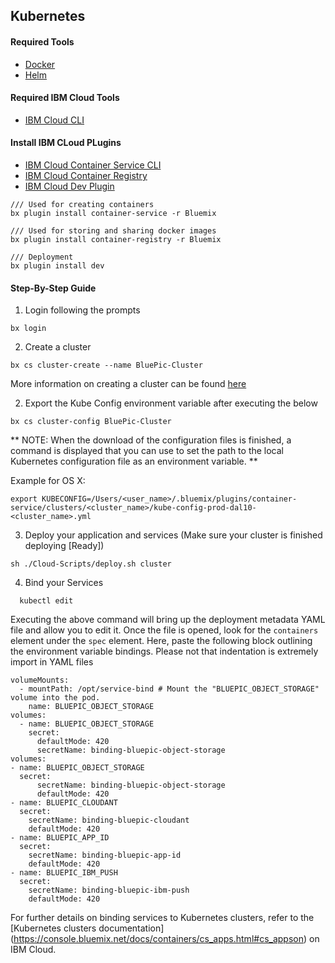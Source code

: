 ## Kubernetes

#### Required Tools
- [Docker](https://docs.docker.com/engine/installation/)
- [Helm](https://docs.helm.sh/using_helm/#quickstart-guide)

#### Required IBM Cloud Tools
- [IBM Cloud CLI](https://console.bluemix.net/docs/cli/reference/bluemix_cli/get_started.html#getting-started)

#### Install IBM CLoud PLugins
- [IBM Cloud Container Service CLI](https://console.bluemix.net/docs/containers/cs_cli_install.html#cs_cli_install)
- [IBM Cloud Container Registry](https://console.bluemix.net/docs/services/Registry/registry_setup_cli_namespace.html#registry_setup_cli_namespace)
- [IBM Cloud Dev Plugin](https://console.bluemix.net/docs/cloudnative/dev_cli.html#developercli)

```
/// Used for creating containers
bx plugin install container-service -r Bluemix

/// Used for storing and sharing docker images
bx plugin install container-registry -r Bluemix

/// Deployment
bx plugin install dev

```

#### Step-By-Step Guide
1. Login following the prompts
```
bx login
```

2. Create a cluster
```
bx cs cluster-create --name BluePic-Cluster
```
More information on creating a cluster can be found [here](https://console.bluemix.net/docs/containers/cs_cluster.html#cs_cluster)

2. Export the Kube Config environment variable after executing the below
```
bx cs cluster-config BluePic-Cluster
```
 ** NOTE: When the download of the configuration files is finished, a command is displayed that you can use to set the path to the local Kubernetes configuration file as an environment variable. **

 Example for OS X:

 ```
 export KUBECONFIG=/Users/<user_name>/.bluemix/plugins/container-service/clusters/<cluster_name>/kube-config-prod-dal10-<cluster_name>.yml
 ```

3. Deploy your application and services (Make sure your cluster is finished deploying [Ready])

  ```
  sh ./Cloud-Scripts/deploy.sh cluster
  ```

4. Bind your Services
```
  kubectl edit
```

Executing the above command will bring up the deployment metadata YAML file and allow you to edit it. Once the file is opened, look for the `containers` element under the `spec` element. Here, paste the following block outlining the environment variable bindings. Please not that indentation is extremely import in YAML files

```
volumeMounts:
  - mountPath: /opt/service-bind # Mount the "BLUEPIC_OBJECT_STORAGE" volume into the pod.
    name: BLUEPIC_OBJECT_STORAGE
volumes:
  - name: BLUEPIC_OBJECT_STORAGE
    secret:
      defaultMode: 420
      secretName: binding-bluepic-object-storage
volumes:
- name: BLUEPIC_OBJECT_STORAGE
  secret:
      secretName: binding-bluepic-object-storage
      defaultMode: 420
- name: BLUEPIC_CLOUDANT
  secret:
    secretName: binding-bluepic-cloudant
    defaultMode: 420
- name: BLUEPIC_APP_ID
  secret:
    secretName: binding-bluepic-app-id
    defaultMode: 420
- name: BLUEPIC_IBM_PUSH
  secret:
    secretName: binding-bluepic-ibm-push
    defaultMode: 420
```

For further details on binding services to Kubernetes clusters, refer to the [Kubernetes clusters documentation] (https://console.bluemix.net/docs/containers/cs_apps.html#cs_appson) on IBM Cloud.
